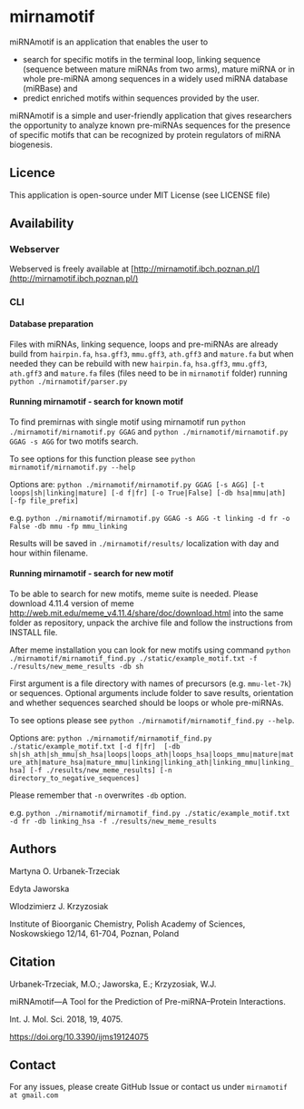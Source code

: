 # mirnamotif

miRNAmotif is an application that enables the user to 
*  search for specific motifs in the terminal loop, linking sequence 
(sequence between mature miRNAs from two arms), mature miRNA or in whole pre-miRNA 
among sequences in a widely used miRNA database (miRBase) and 
* predict enriched motifs within sequences provided by the user. 

miRNAmotif is a simple and user-friendly application 
that gives researchers the opportunity to analyze known pre-miRNAs sequences 
for the presence of specific motifs that can be recognized by protein regulators 
of miRNA biogenesis.

## Licence

This application is open-source under MIT License (see LICENSE file)

## Availability

### Webserver
Webserved is freely available at [http://mirnamotif.ibch.poznan.pl/](http://mirnamotif.ibch.poznan.pl/)

### CLI
#### Database preparation
Files with miRNAs, linking sequence, loops and pre-miRNAs are already build from `hairpin.fa`, `hsa.gff3`,
 `mmu.gff3`, `ath.gff3` and `mature.fa`
but when needed they can be rebuild with new `hairpin.fa`, `hsa.gff3`,
 `mmu.gff3`, `ath.gff3` and `mature.fa` files (files need to be in `mirnamotif` folder) running
`python ./mirnamotif/parser.py`
#### Running mirnamotif - search for known motif

To find premirnas with single motif using mirnamotif run `python ./mirnamotif/mirnamotif.py GGAG` 
and `python ./mirnamotif/mirnamotif.py GGAG -s AGG` for two motifs
search.

To see options for this function please see `python mirnamotif/mirnamotif.py --help`

Options are:
`python ./mirnamotif/mirnamotif.py GGAG [-s AGG] [-t loops|sh|linking|mature]
[-d f|fr] [-o True|False] [-db hsa|mmu|ath] [-fp file_prefix]`

e.g.
`python ./mirnamotif/mirnamotif.py GGAG -s AGG -t linking
-d fr -o False -db mmu -fp mmu_linking`

Results will be saved in `./mirnamotif/results/` localization with day and hour within filename.

#### Running mirnamotif - search for new motif

To be able to search for new motifs, meme suite is needed. Please download 4.11.4 version 
of meme http://web.mit.edu/meme_v4.11.4/share/doc/download.html into the same folder as 
repository, unpack the archive file and follow the instructions from INSTALL file.

After meme installation you can look for new motifs using command
`python ./mirnamotif/mirnamotif_find.py ./static/example_motif.txt -f ./results/new_meme_results -db sh`

First argument is a file directory with names of precursors (e.g. `mmu-let-7k`) or sequences.
Optional arguments include folder to save results, orientation and whether sequences searched 
should be loops or whole pre-miRNAs.

To see options please see `python ./mirnamotif/mirnamotif_find.py --help`.

Options are:
`python ./mirnamotif/mirnamotif_find.py ./static/example_motif.txt [-d f|fr] 
[-db sh|sh_ath|sh_mmu|sh_hsa|loops|loops_ath|loops_hsa|loops_mmu|mature|mature_ath|mature_hsa|mature_mmu|linking|linking_ath|linking_mmu|linking_hsa]
[-f ./results/new_meme_results] [-n directory_to_negative_sequences]`

Please remember that `-n` overwrites `-db` option.

e.g.
`python ./mirnamotif/mirnamotif_find.py ./static/example_motif.txt -d fr -db linking_hsa -f ./results/new_meme_results`

## Authors
Martyna O. Urbanek-Trzeciak

Edyta Jaworska

Wlodzimierz J. Krzyzosiak

Institute of Bioorganic Chemistry, Polish Academy of Sciences, Noskowskiego 12/14, 61-704, Poznan, Poland

## Citation

Urbanek-Trzeciak, M.O.; Jaworska, E.; Krzyzosiak, W.J.

miRNAmotif—A Tool for the Prediction of Pre-miRNA–Protein Interactions.

Int. J. Mol. Sci. 2018, 19, 4075.

https://doi.org/10.3390/ijms19124075

## Contact

For any issues, please create GitHub Issue or contact us under `mirnamotif at gmail.com`
